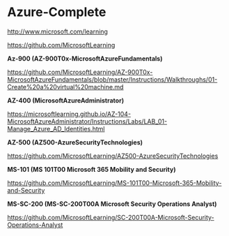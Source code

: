 # Azure-Complete

 http://www.microsoft.com/learning

https://github.com/MicrosoftLearning

**Az-900   (AZ-900T0x-MicrosoftAzureFundamentals)**

https://github.com/MicrosoftLearning/AZ-900T0x-MicrosoftAzureFundamentals/blob/master/Instructions/Walkthroughs/01-Create%20a%20virtual%20machine.md

**AZ-400 (MicrosoftAzureAdministrator)**

https://microsoftlearning.github.io/AZ-104-MicrosoftAzureAdministrator/Instructions/Labs/LAB_01-Manage_Azure_AD_Identities.html

**AZ-500 (AZ500-AzureSecurityTechnologies)**

https://github.com/MicrosoftLearning/AZ500-AzureSecurityTechnologies


**MS-101  (MS 101T00 Microsoft 365 Mobility and Security)**

https://github.com/MicrosoftLearning/MS-101T00-Microsoft-365-Mobility-and-Security

**MS-SC-200  (MS-SC-200T00A Microsoft Security Operations Analyst)**

https://github.com/MicrosoftLearning/SC-200T00A-Microsoft-Security-Operations-Analyst
